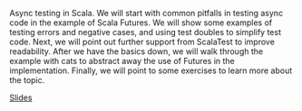 
Async testing in Scala. We will start with common pitfalls in testing async code in the example of Scala Futures. We will show some examples of testing errors and negative cases, and using test doubles to simplify test code. Next, we will point out further support from ScalaTest to improve readability. After we have the basics down, we will walk through the example with cats to abstract away the use of Futures in the implementation.  Finally, we will point to some exercises to learn more about the topic.

[Slides](https://docs.google.com/presentation/d/1U-EFcoYC51pQBezNbmSP4_VJz930jv7svwC8_Alxrl4/edit?usp=sharing)